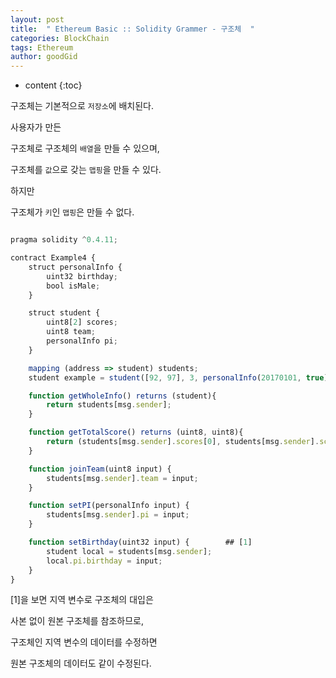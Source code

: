 ```yaml
---
layout: post
title:  " Ethereum Basic :: Solidity Grammer - 구조체  "
categories: BlockChain
tags: Ethereum
author: goodGid
---
```

* content
{:toc}


구조체는 기본적으로 `저장소`에 배치된다.

사용자가 만든

구조체로 구조체의 `배열`을 만들 수 있으며,

구조체를 `값`으로 갖는 `맵핑`을 만들 수 있다.

하지만

구조체가 `키`인 `맵핑`은 만들 수 없다.


``` js

pragma solidity ^0.4.11;

contract Example4 {
    struct personalInfo {
        uint32 birthday; 
        bool isMale;
    }

    struct student {
        uint8[2] scores; 
        uint8 team;
        personalInfo pi;
    } 

    mapping (address => student) students;
    student example = student([92, 97], 3, personalInfo(20170101, true));

    function getWholeInfo() returns (student){
        return students[msg.sender];
    } 

    function getTotalScore() returns (uint8, uint8){
        return (students[msg.sender].scores[0], students[msg.sender].scores[1]);
    } 

    function joinTeam(uint8 input) {
        students[msg.sender].team = input;
    }

    function setPI(personalInfo input) {
        students[msg.sender].pi = input;
    }

    function setBirthday(uint32 input) {        ## [1]
        student local = students[msg.sender];
        local.pi.birthday = input;
    }
}

```


[1]을 보면 지역 변수로 구조체의 대입은

사본 없이 원본 구조체를 참조하므로,

구조체인 지역 변수의 데이터를 수정하면

원본 구조체의 데이터도 같이 수정된다.



